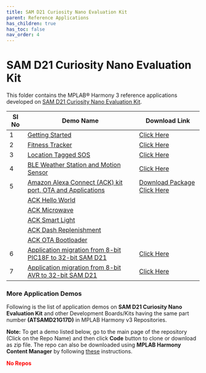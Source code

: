 ```yaml
---
title: SAM D21 Curiosity Nano Evaluation Kit
parent: Reference Applications
has_children: true
has_toc: false
nav_order: 4
---
```

# SAM D21 Curiosity Nano Evaluation Kit

This folder contains the MPLAB® Harmony 3 reference applications developed on [SAM D21 Curiosity Nano Evaluation Kit](https://www.microchip.com/Developmenttools/ProductDetails/DM320119).   

|SI No| Demo Name | Download Link |
| --- | --- | -- |
| 1 | [Getting Started](./samd21n_getting_started/readme.md) | [Click Here](https://github.com/MicrochipTech/MPLAB-Harmony-Reference-Apps/releases/latest/download/samd21n_getting_started.zip) |
| 2 | [Fitness Tracker](./fitness_tracker/readme.md) | [Click Here](https://github.com/MicrochipTech/MPLAB-Harmony-Reference-Apps/releases/latest/download/ble_fitness_tracker.zip) |
| 3 | [Location Tagged SOS](./location_sos/readme.md) | [Click Here](https://github.com/MicrochipTech/MPLAB-Harmony-Reference-Apps/releases/latest/download/location_sos.zip) |
| 4 | [BLE  Weather Station and Motion Sensor](./ble_weather_station/readme.md) | [Click Here](https://github.com/MicrochipTech/MPLAB-Harmony-Reference-Apps/releases/latest/download/ble_weather_station.zip) |
| 5 | [Amazon Alexa Connect (ACK) kit port, OTA and Applications](./samd21_amazon_ack/readme.md) | [Download Package Click Here](https://github.com/MicrochipTech/MPLAB-Harmony-Reference-Apps/releases/latest/download/samd21_amazon_ack.zip) |
| | [ACK Hello World](./samd21_amazon_ack/applications/HelloWorld/readme.md) |  |
| | [ACK Microwave](./samd21_amazon_ack/applications/Microwave/readme.md)  | |
| | [ACK Smart Light](./samd21_amazon_ack/applications/SmartLight/readme.md) | |
| | [ACK Dash Replenishment](./samd21_amazon_ack/applications/DashReplenishment/readme.md) | |
| | [ACK OTA Bootloader](./samd21_amazon_ack/bootloader/readme.md) | |
| 6 | [Application migration from 8-bit PIC18F to 32-bit SAM D21](./pic18f_to_samd21_migration/readme.md) | [Click Here](https://github.com/MicrochipTech/MPLAB-Harmony-Reference-Apps/releases/latest/download/pic18f_to_samd21_migration.zip)  |
| 7 | [Application migration from 8-bit AVR to 32-bit SAM D21](./atmega4809_to_samd21_migration/readme.md) | [Click Here](https://github.com/MicrochipTech/MPLAB-Harmony-Reference-Apps/releases/latest/download/atmega4809_to_samd21_migration.zip)  |


### More Application Demos

Following is the list of application demos on **SAM D21 Curiosity Nano Evaluation Kit** and other Development Boards/Kits having the same part number **(ATSAMD21G17D)** in MPLAB Harmony v3 Repositories.

**Note:** To get a demo listed below, go to the main page of the repository (Click on the Repo Name) and then click **Code** button to clone or download as zip file. The repo can also be downloaded using **MPLAB Harmony Content Manager** by following [these](https://microchip-mplab-harmony.github.io/contentmanager/) instructions.  



[comment]:#ListStart

<span style = "color:red"> **No Repos** </span>



[comment]:#ListEnd
